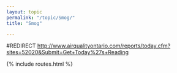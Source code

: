 ```yaml
---
layout: topic
permalink: "/topic/Smog/"
title: "Smog"

---
```


#REDIRECT http://www.airqualityontario.com/reports/today.cfm?sites=52020&Submit=Get+Today%27s+Reading

{% include routes.html %}
